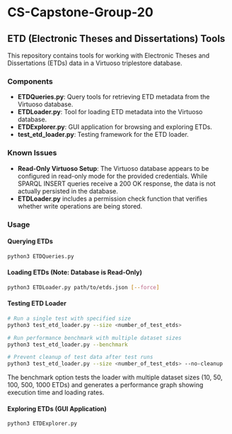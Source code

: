 # CS-Capstone-Group-20

## ETD (Electronic Theses and Dissertations) Tools

This repository contains tools for working with Electronic Theses and Dissertations (ETDs) data in a Virtuoso triplestore database.

### Components

- **ETDQueries.py**: Query tools for retrieving ETD metadata from the Virtuoso database.
- **ETDLoader.py**: Tool for loading ETD metadata into the Virtuoso database.
- **ETDExplorer.py**: GUI application for browsing and exploring ETDs.
- **test_etd_loader.py**: Testing framework for the ETD loader.

### Known Issues

- **Read-Only Virtuoso Setup**: The Virtuoso database appears to be configured in read-only mode for the provided credentials. While SPARQL INSERT queries receive a 200 OK response, the data is not actually persisted in the database.
- **ETDLoader.py** includes a permission check function that verifies whether write operations are being stored.

### Usage

#### Querying ETDs
```bash
python3 ETDQueries.py
```

#### Loading ETDs (Note: Database is Read-Only)
```bash
python3 ETDLoader.py path/to/etds.json [--force]
```

#### Testing ETD Loader
```bash
# Run a single test with specified size
python3 test_etd_loader.py --size <number_of_test_etds>

# Run performance benchmark with multiple dataset sizes
python3 test_etd_loader.py --benchmark

# Prevent cleanup of test data after test runs
python3 test_etd_loader.py --size <number_of_test_etds> --no-cleanup
```

The benchmark option tests the loader with multiple dataset sizes (10, 50, 100, 500, 1000 ETDs) and generates a performance graph showing execution time and loading rates.

#### Exploring ETDs (GUI Application)
```bash
python3 ETDExplorer.py
```